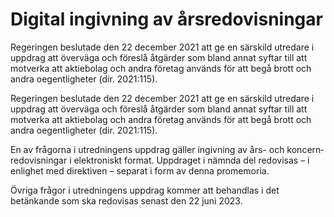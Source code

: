 # Digital ingivning av årsredovisningar

Regeringen beslutade den 22 december 2021 att ge en särskild utredare i uppdrag att överväga och föreslå åtgärder som bland annat syftar till att motverka att aktie­bolag och andra före­tag används för att begå brott och andra oegentlig­heter (dir. 2021:115).

Regeringen beslutade den 22 december 2021 att ge en särskild utredare i uppdrag att överväga och föreslå åtgärder som bland annat syftar till att motverka att aktie­bolag och andra före­tag används för att begå brott och andra oegentlig­heter (dir. 2021:115).

En av frågorna i utred­ningens upp­drag gäller ingiv­ning av års- och koncern­redo­visningar i elektro­niskt format. Upp­draget i nämnda del redovisas – i enlighet med direktiven – separat i form av denna pro­memoria.

Övriga frågor i utred­ningens uppdrag kommer att behand­las i det betänkande som ska redo­visas senast den 22 juni 2023.
